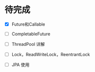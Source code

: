 # 待完成

* [x] Future和Callable
* [ ] CompletableFuture
* [ ] ThreadPool 详解
* [ ] Lock，ReadWriteLock，ReentrantLock
* [ ] JPA 使用



